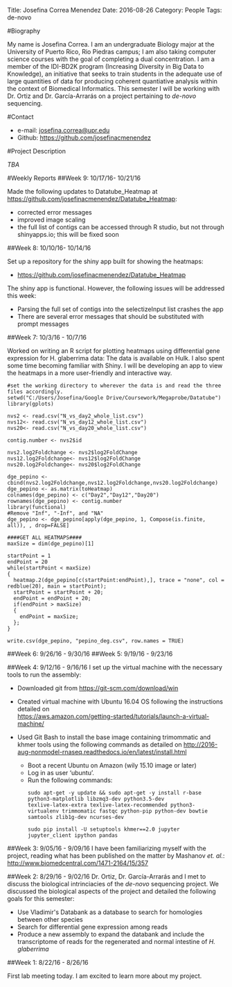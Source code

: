 Title: Josefina Correa Menendez
Date: 2016-08-26 
Category: People 
Tags: de-novo

#Biography

My name is Josefina Correa. I am an undergraduate Biology major at the University of Puerto Rico, Rio Piedras campus; 
I am also taking computer science courses with the goal of completing a dual concentration. I am a member of the IDI-BD2K program
(Increasing Diversity in Big Data to Knowledge), an initiative that seeks to train students in the adequate use of large quantities of data for producing coherent quantiative analysis within the context of Biomedical Informatics. This semester I will be working with Dr. Ortiz and Dr. García-Arrarás on a project pertaining to *de-novo* sequencing.

#Contact

* e-mail: josefina.correa@upr.edu
* Github: https://github.com/josefinacmenendez

#Project Description

*TBA*

#Weekly Reports
##Week 9: 10/17/16- 10/21/16

Made the following updates to Datatube_Heatmap at https://github.com/josefinacmenendez/Datatube_Heatmap:
  * corrected error messages
  * improved image scaling
  * the full list of contigs can be accessed through R studio, but not through shinyapps.io; this will be fixed soon
  
##Week 8: 10/10/16- 10/14/16

Set up a repository for the shiny app built for showing the heatmaps:   
   * https://github.com/josefinacmenendez/Datatube_Heatmap   

The shiny app is functional. However, the following issues will be addressed this week:
   *  Parsing the full set of contigs into the selectizeInput list crashes the app
   *  There are several error messages that should be substituted with prompt messages

##Week 7: 10/3/16 - 10/7/16

Worked on writing an R script for plotting heatmaps using differential gene expression for H. glaberrima data:
The data is available on Hulk. I also spent some time becoming familiar with Shiny. I will be developing an app to view the heatmaps in a more user-friendly and interactive way.
```
#set the working directory to wherever the data is and read the three files accordingly.
setwd("C:/Users/Josefina/Google Drive/Coursework/Megaprobe/Datatube")
library(gplots)

nvs2 <- read.csv("N_vs_day2_whole_list.csv")
nvs12<- read.csv("N_vs_day12_whole_list.csv")
nvs20<- read.csv("N_vs_day20_whole_list.csv")

contig.number <- nvs2$id

nvs2.log2Foldchange <- nvs2$log2FoldChange
nvs12.log2Foldchange<- nvs12$log2FoldChange
nvs20.log2Foldchange<- nvs20$log2FoldChange

dge_pepino <- cbind(nvs2.log2Foldchange,nvs12.log2Foldchange,nvs20.log2Foldchange)
dge_pepino <- as.matrix(toHeatmap)
colnames(dge_pepino) <- c("Day2","Day12","Day20")
rownames(dge_pepino) <- contig.number
library(functional)
#Remove "Inf", "-Inf", and "NA"
dge_pepino <- dge_pepino[apply(dge_pepino, 1, Compose(is.finite, all)), , drop=FALSE]

####GET ALL HEATMAPS####
maxSize = dim(dge_pepino)[1]

startPoint = 1
endPoint = 20
while(startPoint < maxSize)
{
  heatmap.2(dge_pepino[c(startPoint:endPoint),], trace = "none", col = redblue(20), main = startPoint);
  startPoint = startPoint + 20;
  endPoint = endPoint + 20;
  if(endPoint > maxSize)
  {
    endPoint = maxSize;
  };
}

write.csv(dge_pepino, "pepino_deg.csv", row.names = TRUE)
```

##Week 6: 9/26/16 - 9/30/16
##Week 5: 9/19/16 - 9/23/16

##Week 4: 9/12/16 - 9/16/16
I set up the virtual machine with the necessary tools to run the assembly:

* Downloaded git from https://git-scm.com/download/win

* Created virtual machine with Ubuntu 16.04 OS following the instructions detailed on   
https://aws.amazon.com/getting-started/tutorials/launch-a-virtual-machine/

* Used Git Bash to install the base image containing trimommatic and khmer tools using the following commands as detailed on http://2016-aug-nonmodel-rnaseq.readthedocs.io/en/latest/install.html

    * Boot a recent Ubuntu on Amazon (wily 15.10 image or later)
    * Log in as user ‘ubuntu’.
    * Run the following commands:
      ```
      sudo apt-get -y update && sudo apt-get -y install r-base python3-matplotlib libzmq3-dev python3.5-dev
      texlive-latex-extra texlive-latex-recommended python3-virtualenv trimmomatic fastqc python-pip python-dev bowtie samtools zlib1g-dev ncurses-dev
      
      sudo pip install -U setuptools khmer==2.0 jupyter jupyter_client ipython pandas
      ```

##Week 3: 9/05/16 - 9/09/16
I have been familiarizing myself with the project, reading what has been published on the matter by Mashanov *et. al.*:
http://www.biomedcentral.com/1471-2164/15/357

##Week 2: 8/29/16 - 9/02/16
Dr. Ortiz, Dr. García-Arrarás and I met to discuss the biological intrinciacies of the *de-novo* sequencing project.
We discussed the biological aspects of the project and detailed the following goals for this semester:
* Use Vladimir's Databank as a database to search for homologies between other species 
* Search for differential gene expression among reads
* Produce a new assembly to expand the databank and include the transcriptome of reads for the regenerated and normal intestine of *H. glaberrima*

##Week 1: 8/22/16 - 8/26/16

First lab meeting today. I am excited to learn more about my project.
